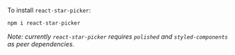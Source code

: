 To install `react-star-picker`:

```js static
npm i react-star-picker

```

<em>Note: currently `react-star-picker` requires `polished` and `styled-components` as peer dependencies.</em>
